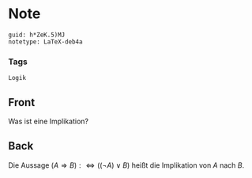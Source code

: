 # Note
```
guid: h*ZeK.5)MJ
notetype: LaTeX-deb4a
```

### Tags
```
Logik
```

## Front
Was ist eine Implikation?

## Back
Die Aussage $(A \Rightarrow B): \Longleftrightarrow ((\neg A) \vee B)$
heißt die Implikation von $A$ nach $B$.
